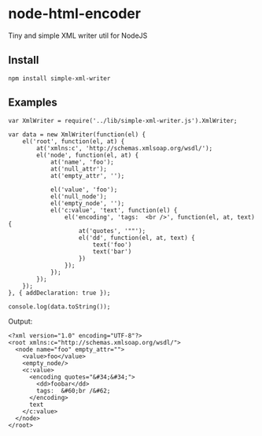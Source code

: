 # node-html-encoder

Tiny and simple XML writer util for NodeJS

## Install
    npm install simple-xml-writer

## Examples

    var XmlWriter = require('../lib/simple-xml-writer.js').XmlWriter;

    var data = new XmlWriter(function(el) {
        el('root', function(el, at) {
            at('xmlns:c', 'http://schemas.xmlsoap.org/wsdl/');
            el('node', function(el, at) {
                at('name', 'foo');
                at('null_attr');
                at('empty_attr', '');

                el('value', 'foo');
                el('null_node');
                el('empty_node', '');
                el('c:value', 'text', function(el) {
                    el('encoding', 'tags:  <br />', function(el, at, text) {
                        at('quotes', '""');
                        el('dd', function(el, at, text) {
                            text('foo')
                            text('bar')
                        })
                    });
                });
            });
        });
    }, { addDeclaration: true });

    console.log(data.toString());

Output:

    <?xml version="1.0" encoding="UTF-8"?>
    <root xmlns:c="http://schemas.xmlsoap.org/wsdl/">
      <node name="foo" empty_attr="">
        <value>foo</value>
        <empty_node/>
        <c:value>
          <encoding quotes="&#34;&#34;">
            <dd>foobar</dd>
            tags:  &#60;br /&#62;
          </encoding>
          text
        </c:value>
      </node>
    </root>
